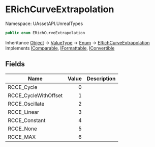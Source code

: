 # ERichCurveExtrapolation

Namespace: UAssetAPI.UnrealTypes

```csharp
public enum ERichCurveExtrapolation
```

Inheritance [Object](https://docs.microsoft.com/en-us/dotnet/api/system.object) → [ValueType](https://docs.microsoft.com/en-us/dotnet/api/system.valuetype) → [Enum](https://docs.microsoft.com/en-us/dotnet/api/system.enum) → [ERichCurveExtrapolation](./uassetapi.unrealtypes.erichcurveextrapolation.md)<br>
Implements [IComparable](https://docs.microsoft.com/en-us/dotnet/api/system.icomparable), [IFormattable](https://docs.microsoft.com/en-us/dotnet/api/system.iformattable), [IConvertible](https://docs.microsoft.com/en-us/dotnet/api/system.iconvertible)

## Fields

| Name | Value | Description |
| --- | --: | --- |
| RCCE_Cycle | 0 |  |
| RCCE_CycleWithOffset | 1 |  |
| RCCE_Oscillate | 2 |  |
| RCCE_Linear | 3 |  |
| RCCE_Constant | 4 |  |
| RCCE_None | 5 |  |
| RCCE_MAX | 6 |  |
